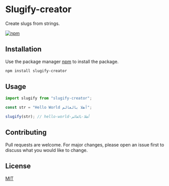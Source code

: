 # Slugify-creator

Create slugs from strings.

[![npm](https://img.shields.io/npm/dt/slugify-creator?style=flat-square)](https://www.npmjs.com/package/slugify-creator)

## Installation

Use the package manager [npm](https://www.npmjs.com/) to install the package.

```bash
npm install slugify-creator
```

## Usage

```javascript
import slugify from "slugify-creator";

const str = "Hello World أهلا بالعالم";

slugify(str); // hello-world-أهلا-بالعالم
```

## Contributing

Pull requests are welcome. For major changes, please open an issue first to discuss what you would like to change.

## License

[MIT](https://opensource.org/license/MIT)
